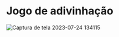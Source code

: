 # Jogo de adivinhação
![Captura de tela 2023-07-24 134115](https://github.com/CarlosTeixeira67/project-react/assets/129216612/f002ada5-69e7-4899-802a-1cd3b8da675f)
